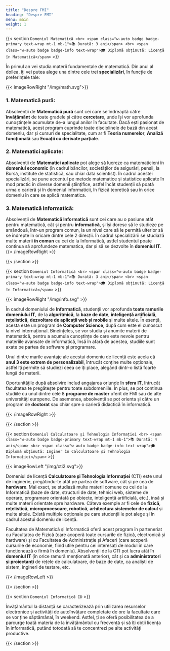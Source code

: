 ```yaml
---
title: "Despre FMI"
heading: "Despre FMI"
menu: main
weight: 1
---
```



{{< section `Domeniul Matematică
            <br>
            <span class="w-auto badge badge-primary text-wrap mt-1 mb-1">📚 Durată: 3 ani</span>
            <br>
            <span class="w-auto badge badge-info text-wrap">🎓 Diplomă obținută: Licență în Matematică</span>` >}}

În primul an vei studia materii fundamentale de matematică. Din anul al doilea, îți vei putea alege una dintre cele trei **specializări**, în funcție de preferințele tale:

{{< imageRowRight "/img/math.svg">}}
### 1. Matematică pură: 
Absolvenții de **Matematică pură** sunt cei care se îndreaptă către **învățământ** de toate gradele și către **cercetare**, unde își vor aprofunda cunoștințele acumulate de-a lungul anilor în facultate. Dacă ești pasionat de matematică, acest program cuprinde toate disciplinele de bază din  acest domeniu, dar și cursuri de specialitate, cum ar fi **Teoria numerelor**, **Analiză funcțională** sau **Ecuații cu derivate parțiale**.

### 2. Matematici aplicate:
Absolvenții de **Matematici aplicate** pot alege să lucreze ca matematicieni în **domeniul economic** (în cadrul băncilor, societăților de asigurări, pensii, la Bursă, institute de statistică, sau chiar data scientist). În cadrul acestei specializări, se pune accentul pe metode matematice și statistice aplicate în mod practic în diverse domenii științifice, astfel încât studenții să poată urma o carieră și în domeniul informaticii, în fizică teoretică sau în orice domeniu în care se aplică matematica.

### 3. Matematică Informatică:
Absolvenții de **Matematică Informatică** sunt cei care au o pasiune atât pentru matematică, cât și pentru **informatică**, și își doresc să le studieze pe amândouă, într-un program comun, la un nivel care să le permită ulterior să se îndrepte în oricare dintre cele 2 direcții. În cadrul specializării se studiază multe materii **în comun** cu cei de la Informatică, astfel studentul poate continua să aprofundeze matematica, dar și să se dezvolte în **domeniul IT**.
{{< /imageRowRight >}}

{{< /section >}}

{{< section `Domeniul Informatică
            <br>
            <span class="w-auto badge badge-primary text-wrap mt-1 mb-1">📚 Durată: 3 ani</span>
            <br>
            <span class="w-auto badge badge-info text-wrap">🎓 Diplomă obținută: Licență în Informatică</span>` >}}

{{< imageRowRight "/img/info.svg" >}}

În cadrul domeniului de **Informatică**, studenții vor aprofunda **toate ramurile domeniului IT**, de la **algoritmică**, la **baze de date**, **inteligență artificială**, **rețelistică**, **dezvoltare de aplicații web și mobile** și multe altele. În esență, acesta este un program de **Computer Science**, după cum este el cunoscut la nivel internațional. Bineînțeles, se vor studia și anumite materii de matematică, pentru a acumula cunoștințe de care este nevoie pentru materiile avansate de informatică, însă în afară de acestea, studiile sunt axate pe partea de software și programare. 

Unul dintre marile avantaje ale acestui domeniu de licență este acela că **anul 3 este extrem de personalizabil**, întrucât conține multe opționale, astfel îți permite să studiezi ceea ce îți place, alegând dintr-o listă foarte lungă de materii. 

Oportunitățile după absolvire includ angajarea oriunde în **sfera IT**, întrucât facultatea te pregătește pentru toate subdomeniile. În plus, se pot continua studiile cu unul dintre cele 8 **programe de master** oferit de FMI sau de alte universități europene. De asemenea, absolvenții se pot orienta și către un program de **doctorat** sau chiar spre o carieră didactică în informatică.

{{< /imageRowRight >}}

{{< /section >}}

{{< section `Domeniul Calculatoare și Tehnologia Informației
            <br>
            <span class="w-auto badge badge-primary text-wrap mt-1 mb-1">📚 Durată: 4 ani</span>
            <br>
            <span class="w-auto badge badge-info text-wrap">🎓 Diplomă obținută: Inginer în Calculatoare și Tehnologia Informației</span>` >}}

{{< imageRowLeft "/img/cti2.svg">}}

Domeniul de licență **Calculatoare și Tehnologia Informației** (CTI) este unul de inginerie, pregătindu-te atât pe partea de software, cât și pe cea de **hardware**. Mai exact, se studiază multe materii comune cu cei de la Informatică (baze de date, structuri de date, tehnici web, sisteme de operare, programare orientată pe obiecte, inteligență artificială, etc.), însă și multe materii orientate spre hardware. Câteva exemple ar fi cele de **fizică**, **rețelistică**, **microprocesoare**, **robotică**, **arhitectura sistemelor de calcul** și multe altele. Există multiple opționale pe care studenții le pot alege și în cadrul acestui domeniu de licență.

Facultatea de Matematică și Informatică oferă acest program în parteneriat cu Facultatea de Fizică (care acoperă toate cursurile de fizică, electronică și hardware) și cu Facultatea de Administrație și Afaceri (care acoperă cursurile de economie, fiind utile pentru cei interesați de modul în care funcționează o firmă în domeniu).
Absolvenții de la CTI pot lucra atât în **domeniul IT** (în orice ramură menționată anterior), cât și ca **administratori și proiectanți** de rețele de calculatoare, de baze de date, ca analiști de sistem, ingineri de testare, etc.

{{< /imageRowLeft >}}

{{< /section >}}


{{< section `Domeniul Informatică ID` >}}

Învățământul la distanță se caracterizează prin utilizarea resurselor electronice și activități de autoînvățare completate de ore la facultate care se vor ține săptămânal, în weekend. Astfel, ți se oferă posibilitatea de a parcurge toată materia de la învățământul cu frecvență și să îți obții licența în informatică, putând totodată să te concentrezi pe alte activități productive.

{{< /section >}}

